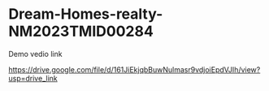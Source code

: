 # Dream-Homes-realty-NM2023TMID00284

Demo vedio link

https://drive.google.com/file/d/161JiEkjqbBuwNulmasr9vdjoiEpdVJIh/view?usp=drive_link
